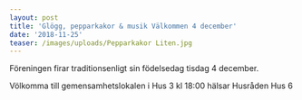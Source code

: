 ```yaml
---
layout: post
title: 'Glögg, pepparkakor & musik Välkommen 4 december'
date: '2018-11-25'
teaser: /images/uploads/Pepparkakor Liten.jpg
---
```

Föreningen firar traditionsenligt sin födelsedag tisdag 4 december.

Völkomma till gemensamhetslokalen i Hus 3 kl 18:00 hälsar Husråden Hus 6
